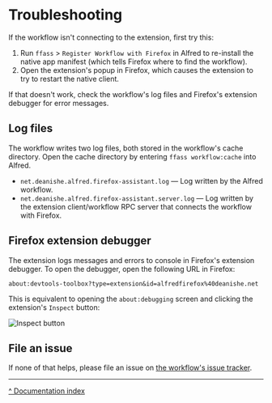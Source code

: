 Troubleshooting
===============

If the workflow isn't connecting to the extension, first try this:

1. Run `ffass` > `Register Workflow with Firefox` in Alfred to re-install the native app manifest (which tells Firefox where to find the workflow).
2. Open the extension's popup in Firefox, which causes the extension to try to restart the native client.

If that doesn't work, check the workflow's log files and Firefox's extension debugger for error messages.


Log files
---------

The workflow writes two log files, both stored in the workflow's cache directory. Open the cache directory by entering `ffass workflow:cache` into Alfred.

- `net.deanishe.alfred.firefox-assistant.log` — Log written by the Alfred workflow.
- `net.deanishe.alfred.firefox-assistant.server.log` — Log written by the extension client/workflow RPC server that connects the workflow with Firefox.


Firefox extension debugger
--------------------------

The extension logs messages and errors to console in Firefox's extension debugger. To open the debugger, open the following URL in Firefox:

```
about:devtools-toolbox?type=extension&id=alfredfirefox%40deanishe.net
```

This is equivalent to opening the `about:debugging` screen and clicking the extension's `Inspect` button:

![Inspect button](firefox-inspect-extension.png)


File an issue
-------------

If none of that helps, please file an issue on [the workflow's issue tracker][issues].

---

[^ Documentation index](index.md)

[issues]: https://github.com/deanishe/alfred-firefox/issues
